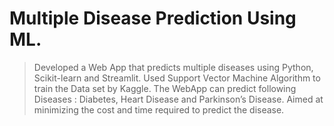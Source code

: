 # Multiple Disease Prediction Using ML.

> Developed a Web App that predicts multiple diseases using Python, Scikit-learn and Streamlit.
> Used Support Vector Machine Algorithm to train the Data set by Kaggle.
> The WebApp can predict following Diseases : Diabetes, Heart Disease and Parkinson’s Disease.
> Aimed at minimizing the cost and time required to predict the disease.
